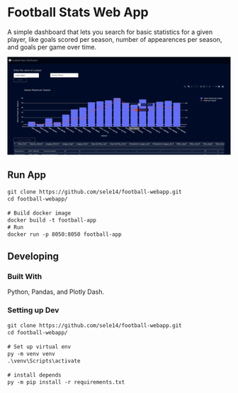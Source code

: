 # Football Stats Web App

A simple dashboard that lets you search for basic statistics for a given player, like goals scored per season, number of appearences per season, and goals per game over time.

![Alt text](app/assets/footballappscrn.png?raw=true "Title")

## Run App
```shell
git clone https://github.com/sele14/football-webapp.git
cd football-webapp/

# Build docker image
docker build -t football-app
# Run
docker run -p 8050:8050 football-app
```


## Developing

### Built With
Python, Pandas, and Plotly Dash.

### Setting up Dev

```shell
git clone https://github.com/sele14/football-webapp.git
cd football-webapp/

# Set up virtual env
py -m venv venv
.\venv\Scripts\activate

# install depends
py -m pip install -r requirements.txt
```